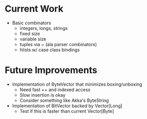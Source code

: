 Current Work
============
 - Basic combinators
   - integers, longs, strings
   - fixed size
   - variable size
   - tuples via ~ (ala parser combinators)
   - hlists w/ case class bindings

Future Improvements
===================
 - Implementation of ByteVector that minimizes boxing/unboxing
   - Need fast ++ and indexed access
   - Slow insertion is okay
   - Consider something like Akka's ByteString
 - Implementation of BitVector backed by Vector[Long]
   - Test if this is faster than current Vector[Byte]
